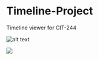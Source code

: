 # Timeline-Project
Timeline viewer for CIT-244

<img src="https://www.google.com/url?sa=i&source=images&cd=&cad=rja&uact=8&ved=2ahUKEwiB46P3jKvhAhVEA6wKHS9fD0cQjRx6BAgBEAU&url=http%3A%2F%2Fwww.zimbio.com%2Fphotos%2FKid%2BCudi%2FLouis%2BVuitton%2BFront%2BRow%2BParis%2BFashion%2BWeek%2F2PlJycXZ6W_&psig=AOvVaw1BoHkFk73wZZWo6q7s73_s&ust=1554077683121344" alt="alt text" title="Title" />


![](https://www.google.com/url?sa=i&source=images&cd=&cad=rja&uact=8&ved=2ahUKEwievOHBjqvhAhUIi6wKHUyzAHIQjRx6BAgBEAU&url=https%3A%2F%2Fwww.billboard.com%2Farticles%2Fcolumns%2Fhip-hop%2F8466037%2Fkid-cudi-interview-billboard-cover-story-2018&psig=AOvVaw1BoHkFk73wZZWo6q7s73_s&ust=1554077683121344)
